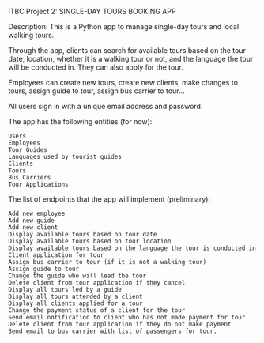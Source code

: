 ITBC Project 2: SINGLE-DAY TOURS BOOKING APP

Description: 
This is a Python app to manage single-day tours and local walking tours. 

Through the app, clients can search for available tours based on the tour date, location, whether it is a walking tour 
or not, and the language the tour will be conducted in. They can also apply for the tour.

Employees can create new tours, create new clients, make changes to tours, assign guide to tour, assign bus carrier to tour... 

All users sign in with a unique email address and password.

The app has the following entities (for now):

    Users
    Employees
    Tour Guides
    Languages used by tourist guides
    Clients
    Tours
    Bus Carriers
    Tour Applications



The list of endpoints that the app will implement (preliminary):

    Add new employee
    Add new guide
    Add new client
    Display available tours based on tour date
    Display available tours based on tour location
    Display available tours based on the language the tour is conducted in
    Client application for tour
    Assign bus carrier to tour (if it is not a walking tour)
    Assign guide to tour
    Change the guide who will lead the tour
    Delete client from tour application if they cancel
    Display all tours led by a guide
    Display all tours attended by a client
    Display all clients applied for a tour
    Change the payment status of a client for the tour
    Send email notification to client who has not made payment for tour
    Delete client from tour application if they do not make payment
    Send email to bus carrier with list of passengers for tour.